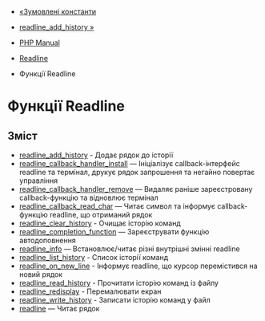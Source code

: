- [«Зумовлені константи](readline.constants.md)
- [readline_add_history »](function.readline-add-history.md)

- [PHP Manual](index.md)
- [Readline](book.readline.md)
- Функції Readline

# Функції Readline

## Зміст

- [readline_add_history](function.readline-add-history.md) -
Додає рядок до історії
- [readline_callback_handler_install](function.readline-callback-handler-install.md)
— Ініціалізує callback-інтерфейс readline та термінал, друкує
рядок запрошення та негайно повертає управління
- [readline_callback_handler_remove](function.readline-callback-handler-remove.md)
— Видаляє раніше зареєстровану callback-функцію та
відновлює термінал
- [readline_callback_read_char](function.readline-callback-read-char.md)
— Читає символ та інформує callback-функцію readline, що
отриманий рядок
- [readline_clear_history](function.readline-clear-history.md) -
Очищає історію команд
- [readline_completion_function](function.readline-completion-function.md)
— Зареєструвати функцію автодоповнення
- [readline_info](function.readline-info.md) — Встановлює/читає
різні внутрішні змінні readline
- [readline_list_history](function.readline-list-history.md) -
Список історії команд
- [readline_on_new_line](function.readline-on-new-line.md) -
Інформує readline, що курсор перемістився на новий рядок
- [readline_read_history](function.readline-read-history.md) -
Прочитати історію команд із файлу
- [readline_redisplay](function.readline-redisplay.md) -
Перемалювати екран
- [readline_write_history](function.readline-write-history.md) -
Записати історію команд у файл
- [readline](function.readline.md) — Читає рядок
